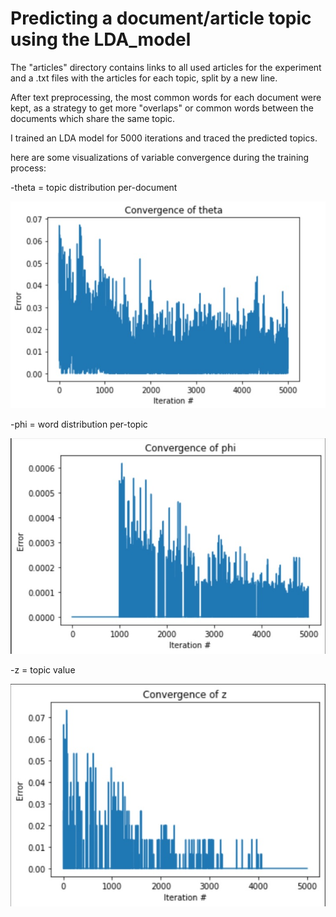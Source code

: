 # Predicting a document/article topic using the LDA_model

The "articles" directory contains links to all used articles for the experiment and a .txt files with the articles for each topic, split by a new line.

After text preprocessing, the most common words for each document were kept, as a strategy to get more "overlaps" or common words between the documents which share the same topic. 

I trained an LDA model for 5000 iterations and traced the predicted topics.

here are some visualizations of variable convergence during the training process:

-theta = topic distribution per-document

![image](/images/theta.jpg)

-phi = word distribution per-topic

![image](/images/phi.jpg)

-z = topic value

![image](/images/z.jpg)


